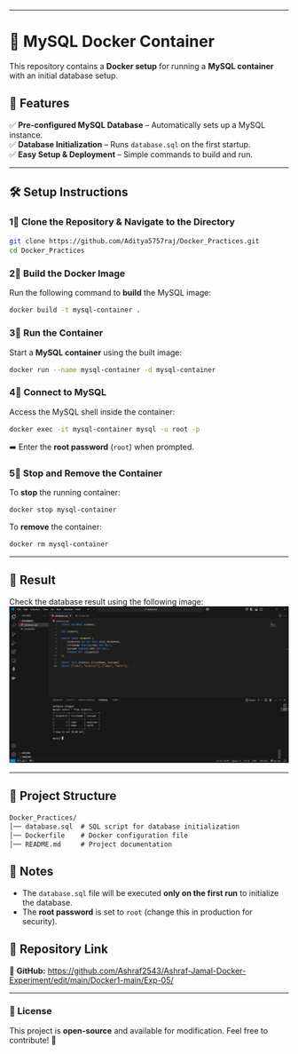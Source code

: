 _____

# 🐳 MySQL Docker Container  

This repository contains a **Docker setup** for running a **MySQL container** with an initial database setup.  

## 📌 Features  
✅ **Pre-configured MySQL Database** – Automatically sets up a MySQL instance.  
✅ **Database Initialization** – Runs `database.sql` on the first startup.  
✅ **Easy Setup & Deployment** – Simple commands to build and run.  

---

## 🛠️ Setup Instructions  

### 1⃣ Clone the Repository & Navigate to the Directory  
```sh
git clone https://github.com/Aditya5757raj/Docker_Practices.git
cd Docker_Practices
```

### 2⃣ Build the Docker Image  
Run the following command to **build** the MySQL image:  
```sh
docker build -t mysql-container .
```

### 3⃣ Run the Container  
Start a **MySQL container** using the built image:  
```sh
docker run --name mysql-container -d mysql-container
```

### 4⃣ Connect to MySQL  
Access the MySQL shell inside the container:  
```sh
docker exec -it mysql-container mysql -u root -p
```
➡️ Enter the **root password** (`root`) when prompted.  

### 5⃣ Stop and Remove the Container  
To **stop** the running container:  
```sh
docker stop mysql-container
```
To **remove** the container:  
```sh
docker rm mysql-container
```

---

## 👤 Result

Check the database result using the following image:  
![Database Result](result.jpg)

---

## 📂 Project Structure  

```
Docker_Practices/
│── database.sql  # SQL script for database initialization
│── Dockerfile    # Docker configuration file
│── README.md     # Project documentation
```

## 📌 Notes  
- The `database.sql` file will be executed **only on the first run** to initialize the database.  
- The **root password** is set to `root` (change this in production for security).  

## 🔗 Repository Link  
🔗 **GitHub:**  https://github.com/Ashraf2543/Ashraf-Jamal-Docker-Experiment/edit/main/Docker1-main/Exp-05/

---

### 📜 License  
This project is **open-source** and available for modification. Feel free to contribute! 🚀

